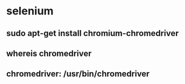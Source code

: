 # selenium
## sudo apt-get install chromium-chromedriver
## whereis chromedriver
## chromedriver: /usr/bin/chromedriver


